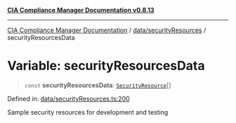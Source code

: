 [**CIA Compliance Manager Documentation v0.8.13**](../../../README.md)

***

[CIA Compliance Manager Documentation](../../../modules.md) / [data/securityResources](../README.md) / securityResourcesData

# Variable: securityResourcesData

> `const` **securityResourcesData**: [`SecurityResource`](../../../services/interfaces/SecurityResource.md)[]

Defined in: [data/securityResources.ts:200](https://github.com/Hack23/cia-compliance-manager/blob/2f6ce8651c6fa9a0d9c8860576f0ee67ef038efd/src/data/securityResources.ts#L200)

Sample security resources for development and testing
